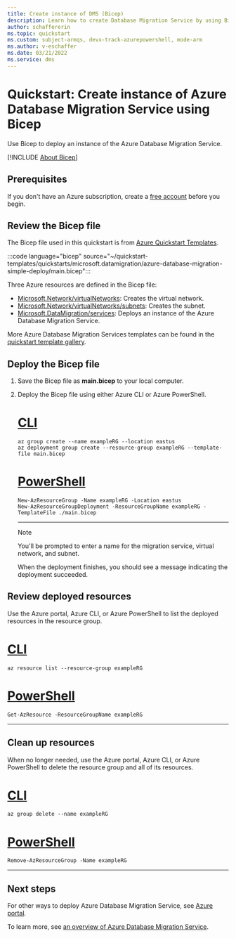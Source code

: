 ```yaml
---
title: Create instance of DMS (Bicep)
description: Learn how to create Database Migration Service by using Bicep.
author: schaffererin
ms.topic: quickstart
ms.custom: subject-armqs, devx-track-azurepowershell, mode-arm
ms.author: v-eschaffer
ms.date: 03/21/2022
ms.service: dms
---
```


# Quickstart: Create instance of Azure Database Migration Service using Bicep

Use Bicep to deploy an instance of the Azure Database Migration Service.

[!INCLUDE [About Bicep](../../includes/resource-manager-quickstart-bicep-introduction.md)]

## Prerequisites

If you don't have an Azure subscription, create a [free account](https://azure.microsoft.com/free/?WT.mc_id=A261C142F) before you begin.

## Review the Bicep file

The Bicep file used in this quickstart is from [Azure Quickstart Templates](https://azure.microsoft.com/resources/templates/azure-database-migration-simple-deploy/).

:::code language="bicep" source="~/quickstart-templates/quickstarts/microsoft.datamigration/azure-database-migration-simple-deploy/main.bicep":::

Three Azure resources are defined in the Bicep file:

- [Microsoft.Network/virtualNetworks](/azure/templates/microsoft.network/virtualnetworks): Creates the virtual network.
- [Microsoft.Network/virtualNetworks/subnets](/azure/templates/microsoft.network/virtualnetworks/subnets): Creates the subnet.
- [Microsoft.DataMigration/services](/azure/templates/microsoft.datamigration/services): Deploys an instance of the Azure Database Migration Service.

More Azure Database Migration Services templates can be found in the [quickstart template gallery](https://azure.microsoft.com/resources/templates/?resourceType=Microsoft.Datamigration&pageNumber=1&sort=Popular).

## Deploy the Bicep file

1. Save the Bicep file as **main.bicep** to your local computer.
1. Deploy the Bicep file using either Azure CLI or Azure PowerShell.

    # [CLI](#tab/CLI)

    ```azurecli
    az group create --name exampleRG --location eastus
    az deployment group create --resource-group exampleRG --template-file main.bicep
    ```

    # [PowerShell](#tab/PowerShell)

    ```azurepowershell
    New-AzResourceGroup -Name exampleRG -Location eastus
    New-AzResourceGroupDeployment -ResourceGroupName exampleRG -TemplateFile ./main.bicep
    ```

    ---

    > [!NOTE]
    > You'll be prompted to enter a name for the migration service, virtual network, and subnet.

    When the deployment finishes, you should see a message indicating the deployment succeeded.

## Review deployed resources

Use the Azure portal, Azure CLI, or Azure PowerShell to list the deployed resources in the resource group.

# [CLI](#tab/CLI)

```azurecli-interactive
az resource list --resource-group exampleRG
```

# [PowerShell](#tab/PowerShell)

```azurepowershell-interactive
Get-AzResource -ResourceGroupName exampleRG
```

---

## Clean up resources

When no longer needed, use the Azure portal, Azure CLI, or Azure PowerShell to delete the resource group and all of its resources.

# [CLI](#tab/CLI)

```azurecli-interactive
az group delete --name exampleRG
```

# [PowerShell](#tab/PowerShell)

```azurepowershell-interactive
Remove-AzResourceGroup -Name exampleRG
```

---

## Next steps

For other ways to deploy Azure Database Migration Service, see [Azure portal](quickstart-create-data-migration-service-portal.md).

To learn more, see [an overview of Azure Database Migration Service](dms-overview.md).